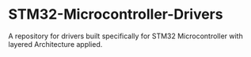 # STM32-Microcontroller-Drivers
A repository for drivers built specifically for STM32 Microcontroller with layered Architecture applied.
